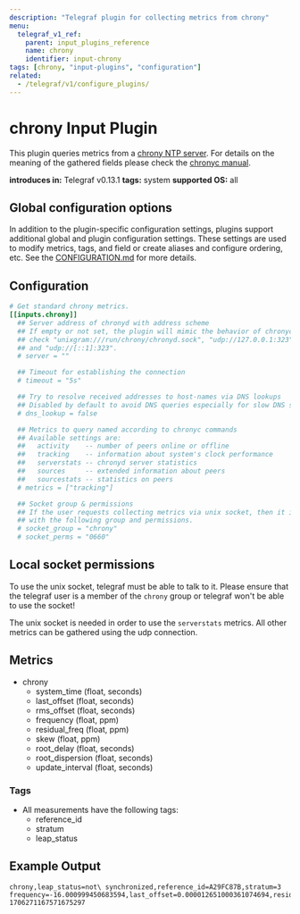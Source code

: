 ```yaml
---
description: "Telegraf plugin for collecting metrics from chrony"
menu:
  telegraf_v1_ref:
    parent: input_plugins_reference
    name: chrony
    identifier: input-chrony
tags: [chrony, "input-plugins", "configuration"]
related:
  - /telegraf/v1/configure_plugins/
---
```


# chrony Input Plugin

This plugin queries metrics from a [chrony NTP server](https://chrony-project.org). For details on
the meaning of the gathered fields please check the [chronyc manual](https://chrony-project.org/doc/4.4/chronyc.html).

**introduces in:** Telegraf v0.13.1
**tags:** system
**supported OS:** all

[chrony]: https://chrony-project.org
[manual]: https://chrony-project.org/doc/4.4/chronyc.html

## Global configuration options <!-- @/docs/includes/plugin_config.md -->

In addition to the plugin-specific configuration settings, plugins support
additional global and plugin configuration settings. These settings are used to
modify metrics, tags, and field or create aliases and configure ordering, etc.
See the [CONFIGURATION.md](/telegraf/v1/configuration/#plugins) for more details.

[CONFIGURATION.md]: ../../../docs/CONFIGURATION.md#plugins

## Configuration

```toml @sample.conf
# Get standard chrony metrics.
[[inputs.chrony]]
  ## Server address of chronyd with address scheme
  ## If empty or not set, the plugin will mimic the behavior of chronyc and
  ## check "unixgram:///run/chrony/chronyd.sock", "udp://127.0.0.1:323"
  ## and "udp://[::1]:323".
  # server = ""

  ## Timeout for establishing the connection
  # timeout = "5s"

  ## Try to resolve received addresses to host-names via DNS lookups
  ## Disabled by default to avoid DNS queries especially for slow DNS servers.
  # dns_lookup = false

  ## Metrics to query named according to chronyc commands
  ## Available settings are:
  ##   activity    -- number of peers online or offline
  ##   tracking    -- information about system's clock performance
  ##   serverstats -- chronyd server statistics
  ##   sources     -- extended information about peers
  ##   sourcestats -- statistics on peers
  # metrics = ["tracking"]

  ## Socket group & permissions
  ## If the user requests collecting metrics via unix socket, then it is created
  ## with the following group and permissions.
  # socket_group = "chrony"
  # socket_perms = "0660"
```

## Local socket permissions

To use the unix socket, telegraf must be able to talk to it. Please ensure that
the telegraf user is a member of the `chrony` group or telegraf won't be able to
use the socket!

The unix socket is needed in order to use the `serverstats` metrics. All other
metrics can be gathered using the udp connection.

## Metrics

- chrony
  - system_time (float, seconds)
  - last_offset (float, seconds)
  - rms_offset (float, seconds)
  - frequency (float, ppm)
  - residual_freq (float, ppm)
  - skew (float, ppm)
  - root_delay (float, seconds)
  - root_dispersion (float, seconds)
  - update_interval (float, seconds)

### Tags

- All measurements have the following tags:
  - reference_id
  - stratum
  - leap_status

## Example Output

```text
chrony,leap_status=not\ synchronized,reference_id=A29FC87B,stratum=3 frequency=-16.000999450683594,last_offset=0.000012651000361074694,residual_freq=0,rms_offset=0.000025576999178156257,root_delay=0.0016550000291317701,root_dispersion=0.00330700003542006,skew=0.006000000052154064,system_time=0.000020389999917824753,update_interval=507.1999816894531 1706271167571675297
```
